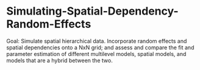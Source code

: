 # Simulating-Spatial-Dependency-Random-Effects

Goal: Simulate spatial hierarchical data. Incorporate random effects and spatial dependencies onto a NxN grid; and
assess and compare the fit and parameter estimation of different multilevel models, spatial
models, and models that are a hybrid between the two.

